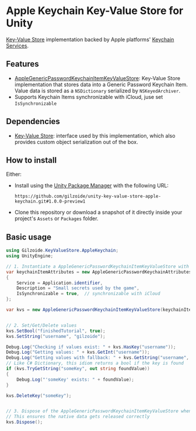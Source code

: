 # Apple Keychain Key-Value Store for Unity
[Key-Value Store](https://github.com/gilzoide/unity-key-value-store) implementation backed by Apple platforms' [Keychain Services](https://developer.apple.com/documentation/security/keychain_services).


## Features
- [AppleGenericPasswordKeychainItemKeyValueStore](Runtime/AppleGenericPasswordKeychainItemKeyValueStore.cs): Key-Value Store implementation that stores data into a Generic Password Keychain Item.
  Value data is stored as a `NSDictionary` serialized by `NSKeyedArchiver`.
- Supports Keychain Items synchronizable with iCloud, juse set `IsSynchronizable`


## Dependencies
- [Key-Value Store](https://github.com/gilzoide/unity-key-value-store): interface used by this implementation, which also provides custom object serialization out of the box.


## How to install
Either:
- Install using the [Unity Package Manager](https://docs.unity3d.com/Manual/upm-ui-giturl.html) with the following URL:
  ```
  https://github.com/gilzoide/unity-key-value-store-apple-keychain.git#1.0.0-preview1
  ```
- Clone this repository or download a snapshot of it directly inside your project's `Assets` or `Packages` folder.


## Basic usage
```cs
using Gilzoide.KeyValueStore.AppleKeychain;
using UnityEngine;

// 1. Instantiate a AppleGenericPasswordKeychainItemKeyValueStore with the Keychain Item attributes
var keychainItemAttributes = new AppleGenericPasswordKeychainAttributes
{
    Service = Application.identifier,
    Description = "Small secrets used by the game",
    IsSynchronizable = true,  // synchronizable with iCloud
};

var kvs = new AppleGenericPasswordKeychainItemKeyValueStore(keychainItemAttributes);


// 2. Set/Get/Delete values
kvs.SetBool("finishedTutorial", true);
kvs.SetString("username", "gilzoide");

Debug.Log("Checking if values exist: " + kvs.HasKey("username"));
Debug.Log("Getting values: " + kvs.GetInt("username"));
Debug.Log("Getting values with fallback: " + kvs.GetString("username", "default username"));
// Like C# Dictionary, this idiom returns a bool if the key is found
if (kvs.TryGetString("someKey", out string foundValue))
{
    Debug.Log("'someKey' exists: " + foundValue);
}

kvs.DeleteKey("someKey");


// 3. Dispose of the AppleGenericPasswordKeychainItemKeyValueStore when done
// This ensures the native data gets released correctly
kvs.Dispose();
```